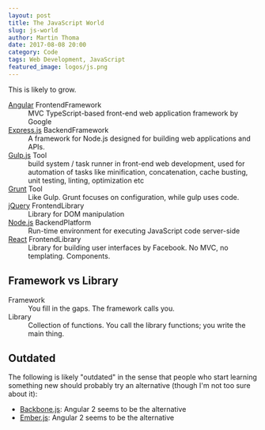 ```yaml
---
layout: post
title: The JavaScript World
slug: js-world
author: Martin Thoma
date: 2017-08-08 20:00
category: Code
tags: Web Development, JavaScript
featured_image: logos/js.png
---
```


This is likely to grow.


<dl>
    <dt><a href="https://en.wikipedia.org/wiki/Angular_(application_platform)">Angular</a> <span class="label label-default">Frontend</span><span class="label label-info">Framework</span></dt>
    <dd>MVC TypeScript-based front-end web application framework by Google</dd>
    <dt><a href="https://en.wikipedia.org/wiki/Express.js">Express.js</a> <span class="label label-default">Backend</span><span class="label label-info">Framework</span></dt>
    <dd>A framework for Node.js designed for building web applications and APIs.</dd>
    <dt><a href="https://en.wikipedia.org/wiki/Gulp.js">Gulp.js</a> <span class="label label-info">Tool</span></dt>
    <dd>build system / task runner in front-end web development, used for automation of tasks like minification, concatenation, cache busting, unit testing, linting, optimization etc</dd>
    <dt><a href="https://en.wikipedia.org/wiki/Grunt_(software)">Grunt</a> <span class="label label-info">Tool</span></dt>
    <dd>Like Gulp. Grunt focuses on configuration, while gulp uses code.</dd>
    <dt><a href="https://en.wikipedia.org/wiki/JQuery">jQuery</a> <span class="label label-default">Frontend</span><span class="label label-info">Library</span></dt>
    <dd>Library for DOM manipulation</dd>
    <dt><a href="https://en.wikipedia.org/wiki/Node.js">Node.js</a> <span class="label label-default">Backend</span><span class="label label-info">Platform</span></dt>
    <dd>Run-time environment for executing JavaScript code server-side</dd>
    <dt><a href="https://en.wikipedia.org/wiki/React_(JavaScript_library)">React</a> <span class="label label-default">Frontend</span><span class="label label-info">Library</span></dt>
    <dd>Library for building user interfaces by Facebook. No MVC, no templating. Components.</dd>
</dl>


## Framework vs Library

<dl>
    <dt>Framework</dt>
    <dd>You fill in the gaps. The framework calls you.</dd>
    <dt>Library</dt>
    <dd>Collection of functions. You call the library functions; you write the main thing.</dd>
</dl>


## Outdated

The following is likely "outdated" in the sense that people who start learning
something new should probably try an alternative (though I'm not too sure about
it):

* [Backbone.js](https://en.wikipedia.org/wiki/Backbone.js): Angular 2 seems to be the alternative
* [Ember.js](https://en.wikipedia.org/wiki/Ember.js): Angular 2 seems to be the alternative
